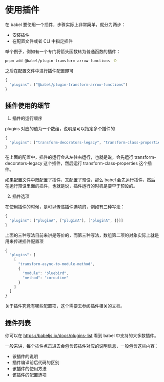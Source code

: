 # 使用插件

在 babel 要使用一个插件，步骤实际上非常简单，就分为两步：

- 安装插件
- 在配置文件或者 CLI 中指定插件

举个例子，例如有一个专门将箭头函数转为普通函数的插件：

```bash
pnpm add @babel/plugin-transform-arrow-functions -D
```

之后在配置文件中进行插件配置即可

```js
{
  "plugins": ["@babel/plugin-transform-arrow-functions"]
}
```



## **插件使用的细节**

1. 插件的运行顺序

plugins 对应的值为一个数组，说明是可以指定多个插件的

```js
{
  "plugins": ["transform-decorators-legacy", "transform-class-properties"]
}
```

在上面的配置中，插件的运行会从左往右运行，也就是说，会先运行 transform-decorators-legacy 这个插件，然后运行 transform-class-properties 这个插件。

如果配置文件中既配置了插件，又配置了预设，那么 babel 会先运行插件，然后在运行预设里面的插件，也就是说，插件运行的时机是要早于预设的。



2. 插件选项

在使用插件的时候，是可以传递插件选项的，例如有三种写法：

```js
{
  "plugins": ["pluginA", ["pluginA"], ["pluginA", {}]]
}
```

上面的三种写法目前来讲是等价的，而第三种写法，数组第二项的对象实际上就是用来传递插件配置项

```js
{
  "plugins": [
    [
      "transform-async-to-module-method",
      {
        "module": "bluebird",
        "method": "coroutine"
      }
    ]
  ]
}
```

关于插件究竟有哪些配置项，这个需要去参阅插件相关的文档。



## 插件列表

你可以在 https://babeljs.io/docs/plugins-list 看到 babel 中支持的大多数插件。

一般来讲，每个插件点击进去会包含该插件对应的说明信息，一般包含这些内容：

- 该插件的说明
- 插件编译前后代码的区别
- 该插件的使用方法
- 该插件的配置选项